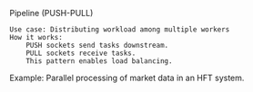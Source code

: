Pipeline (PUSH-PULL)

    Use case: Distributing workload among multiple workers
    How it works:
        PUSH sockets send tasks downstream.
        PULL sockets receive tasks.
        This pattern enables load balancing.

Example: Parallel processing of market data in an HFT system.
